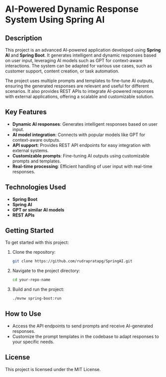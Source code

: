 # AI-Powered Dynamic Response System Using Spring AI

## Description
This project is an advanced AI-powered application developed using **Spring AI** and **Spring Boot**. It generates intelligent and dynamic responses based on user input, leveraging AI models such as GPT for context-aware interactions. The system can be adapted for various use cases, such as customer support, content creation, or task automation.

The project uses multiple prompts and templates to fine-tune AI outputs, ensuring the generated responses are relevant and useful for different scenarios. It also provides REST APIs to integrate AI-powered responses with external applications, offering a scalable and customizable solution.

## Key Features
- **Dynamic AI responses**: Generates intelligent responses based on user input.
- **AI model integration**: Connects with popular models like GPT for context-aware outputs.
- **API support**: Provides REST API endpoints for easy integration with external systems.
- **Customizable prompts**: Fine-tuning AI outputs using customizable prompts and templates.
- **Real-time processing**: Efficient handling of user input with real-time responses.

## Technologies Used
- **Spring Boot**
- **Spring AI**
- **GPT or similar AI models**
- **REST APIs**

## Getting Started
To get started with this project:
1. Clone the repository:  
   ```bash
   git clone https://github.com/rudrapratapg/SpringAI.git
   ```
2. Navigate to the project directory:
   ```bash
   cd your-repo-name
   ```
3. Build and run the project:
   ```bash
   ./mvnw spring-boot:run
   ```

## How to Use
- Access the API endpoints to send prompts and receive AI-generated responses.
- Customize the prompt templates in the codebase to adapt responses to your specific needs.

## License
This project is licensed under the MIT License.
